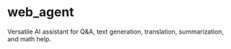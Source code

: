 # web_agent
Versatile AI assistant for Q&amp;A, text generation, translation, summarization, and math help.
